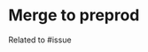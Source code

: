 # Merge to preprod

<!--
Use this template to create an MR for the pre-prod branch
Update the issue labels when merged to ci::pre-prod
Provide description if needed
 -->

Related to #issue
